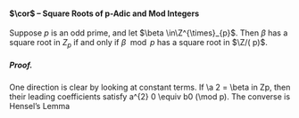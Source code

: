 #### $\cor$ – Square Roots of p-Adic and Mod Integers
Suppose $p$ is an odd prime, and let $\beta \in\Z^{\times}_{p}$. Then $\beta$ has a square root in $Z_{p}$ if and only if $\beta \mod p$ has a square root in $\Z/( p)$.

##### *Proof.*
One direction is clear by looking at constant terms. If \a 2 = \beta in Zp, then 
their leading coefficients satisfy a^{2} 
0 \equiv b0 (\mod p). The converse is Hensel’s Lemma